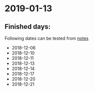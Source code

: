 # 2019-01-13

## Finished days:

Following dates can be tested from [notes](https://docs.google.com/document/d/1d7rVJ2WuaQcoBqxQXHL2qyLtnNq5snnvGrHA9wc6buc/edit?usp=sharing)

- 2018-12-06
- 2018-12-10
- 2018-12-11
- 2018-12-13
- 2018-12-14
- 2018-12-17
- 2018-12-20
- 2018-12-21
